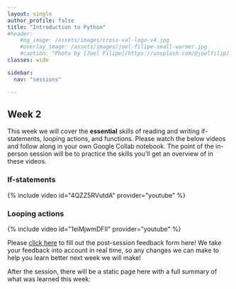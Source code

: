 ```yaml
---
layout: single
author_profile: false
title: "Introduction to Python"
#header:
    #og_image: /assets/images/cross-val-logo-v4.jpg
    #overlay_image: /assets/images/joel-filipe-small-warmer.jpg
    #caption: "Photo by [Joel Filipe](https://unsplash.com/@joelfilip) on [Unsplash](https://unsplash.com)"
classes: wide

sidebar:
  nav: "sessions"

---
```


## Week 2
This week we will cover the **essential** skills of reading and writing if-statements, looping actions, and functions. Please watch the below videos and follow along in your own Google Collab notebook. The point of the in-person session will be to practice the skills you'll get an overview of in these videos.

### If-statements

{% include video id="4QZZ5RVutdA" provider="youtube" %}

### Looping actions

{% include video id="1eiMjwmDFII" provider="youtube" %}




Please [click here](https://forms.gle/S2KXiVkFZhnHqooQ6) to fill out the post-session feedback form here! We take your feedback into account in real time, so any changes we can make to help you learn better next week we will make!


After the session, there will be a static page here with a full summary of what was learned this week:
